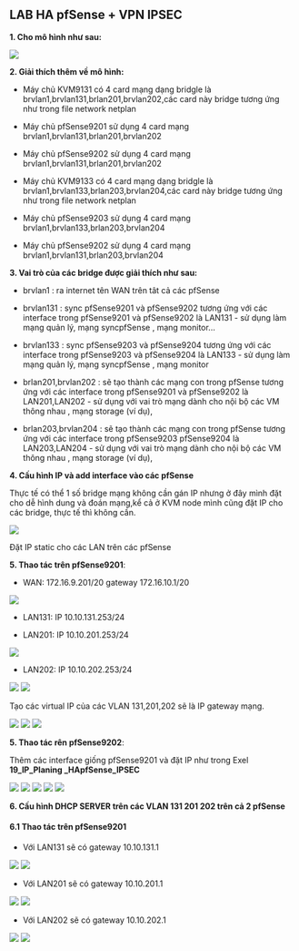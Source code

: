 ## LAB HA pfSense + VPN IPSEC

**1. Cho mô hình như sau:**

   <img src="pFsenseimages/Screenshot_256.png"> 

**2. Giải thích thêm về mô hình:**

  - Máy chủ KVM9131 có 4 card mạng dạng bridgle là brvlan1,brvlan131,brlan201,brvlan202,các card này bridge tương ứng như trong file network netplan

  - Máy chủ pfSense9201 sử dụng 4 card mạng brvlan1,brvlan131,brlan201,brvlan202

  - Máy chủ pfSense9202 sử dụng 4 card mạng brvlan1,brvlan131,brlan201,brvlan202

  - Máy chủ KVM9133 có 4 card mạng dạng bridgle là  brvlan1,brvlan133,brlan203,brvlan204,các card này bridge tương ứng như trong file network netplan

  - Máy chủ pfSense9203 sử dụng 4 card mạng brvlan1,brvlan133,brlan203,brvlan204

  - Máy chủ pfSense9202 sử dụng 4 card mạng brvlan1,brvlan131,brlan203,brvlan204

**3. Vai trò của các bridge được giải thích như sau:**

  - brvlan1 : ra internet tên WAN trên tât cả các pfSense

  - brvlan131 : sync pfSense9201 và pfSense9202 tương ứng với các interface trong pfSense9201 và pfSense9202 là LAN131 - sử dụng làm mạng quản lý, mạng syncpfSense , mạng monitor...

  - brvlan133 : sync pfSense9203 và pfSense9204 tương ứng với các interface trong pfSense9203 và pfSense9204 là LAN133 - sử dụng làm mạng quản lý, mạng syncpfSense , mạng monitor

  - brlan201,brvlan202 : sẽ tạo thành các mạng con trong pfSense tương ứng với các interface trong pfSense9201 và pfSense9202 là LAN201,LAN202 - sử dụng với vai trò mạng dành cho nội bộ các VM thông nhau , mạng storage (ví dụ),

  - brlan203,brvlan204 : sẽ tạo thành các mạng con trong pfSense tương ứng với các interface trong pfSense9203 pfSense9204 là LAN203,LAN204 - sử dụng với vai trò mạng dành cho nội bộ các VM thông nhau , mạng storage (ví dụ),

**4. Cấu hình IP và add interface vào các pfSense**

Thực tế có thể 1 số bridge mạng không cần gán IP nhưng ở đây mình đặt cho dễ hình dung và đoán mạng,kể cả ở KVM node mình cũng đặt IP cho các bridge, thực tế thì không cần.

   <img src="pFsenseimages/Screenshot_257.png"> 

Đặt IP static cho các LAN trên các pfSense

**5. Thao tác trên pfSense9201**: 

  + WAN: 172.16.9.201/20 gateway 172.16.10.1/20

<img src="pFsenseimages/Screenshot_258.png"> 

  + LAN131: IP 10.10.131.253/24

  + LAN201: IP 10.10.201.253/24

<img src="pFsenseimages/Screenshot_259.png">

  + LAN202: IP 10.10.202.253/24

<img src="pFsenseimages/Screenshot_260.png"> 

<img src="pFsenseimages/Screenshot_274.png"> 

Tạo các virtual IP của các VLAN 131,201,202 sẽ là IP gateway mạng.

<img src="pFsenseimages/Screenshot_274.png"> 

   <img src="pFsenseimages/Screenshot_262.png"> 

   <img src="pFsenseimages/Screenshot_273.png"> 

**5. Thao tác rên pfSense9202**: 

Thêm các interface giống pfSense9201 và đặt IP như trong Exel **19_IP_Planing _HApfSense_IPSEC** 

   <img src="pFsenseimages/Screenshot_276.png"> 
   <img src="pFsenseimages/Screenshot_277.png"> 
   <img src="pFsenseimages/Screenshot_278.png"> 
   <img src="pFsenseimages/Screenshot_279.png"> 

   <img src="pFsenseimages/Screenshot_275.png"> 

**6. Cấu hình DHCP SERVER trên các VLAN 131 201 202 trên cả 2 pfSense**

#### 6.1 Thao tác trên pfSense9201

  + Với LAN131 sẽ có gateway 10.10.131.1

<img src="pFsenseimages/Screenshot_282.png"> 

<img src="pFsenseimages/Screenshot_281.png"> 

  + Với LAN201 sẽ có gateway 10.10.201.1

<img src="pFsenseimages/Screenshot_268.png"> 

<img src="pFsenseimages/Screenshot_268.png"> 

  + Với LAN202 sẽ có gateway 10.10.202.1

<img src="pFsenseimages/Screenshot_271.png"> 

<img src="pFsenseimages/Screenshot_272.png"> 









